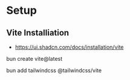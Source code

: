 # Setup

## Vite Installiation

- https://ui.shadcn.com/docs/installation/vite

bun create vite@latest

bun add tailwindcss @tailwindcss/vite


